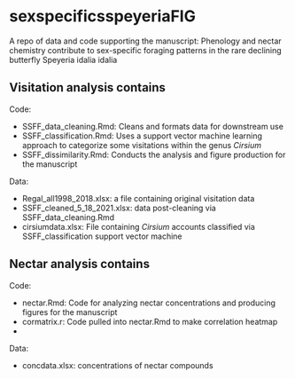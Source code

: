 # sexspecificsspeyeriaFIG
A repo of data and code supporting the manuscript: Phenology and nectar chemistry contribute to sex-specific foraging patterns in the rare declining butterfly Speyeria idalia idalia


Visitation analysis contains
-----

Code:

- SSFF_data_cleaning.Rmd: Cleans and formats data for downstream use<br>
- SSFF_classification.Rmd: Uses a support vector machine learning approach to categorize some visitations within the genus *Cirsium*<br>
- SSFF_dissimilarity.Rmd: Conducts the analysis and figure production for the manuscript<br>

Data:
- Regal_all1998_2018.xlsx:  a file containing original visitation data<br>
- SSFF_cleaned_5_18_2021.xlsx: data post-cleaning via SSFF_data_cleaning.Rmd<br>
- cirsiumdata.xlsx: File containing *Cirsium* accounts classified via SSFF_classification support vector machine


Nectar analysis contains
-----

Code:

- nectar.Rmd: Code for analyzing nectar concentrations and producing figures for the manuscript<br>
- cormatrix.r: Code pulled into nectar.Rmd to make correlation heatmap<br>
-
Data:
- concdata.xlsx: concentrations of nectar compounds
